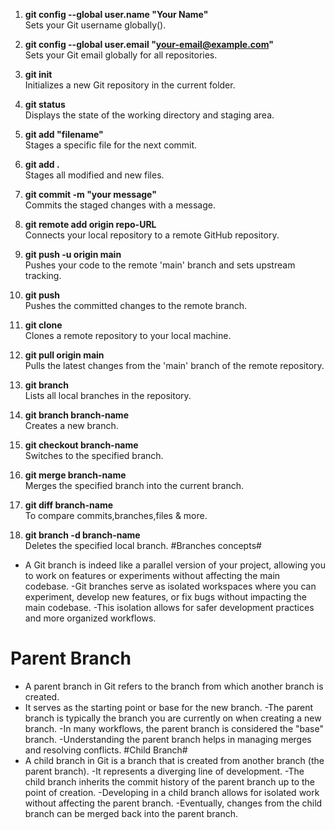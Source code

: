 

1. **git config --global user.name "Your Name"**  
   Sets your Git username globally().

2. **git config --global user.email "your-email@example.com"**  
   Sets your Git email globally for all repositories.

3. **git init**  
   Initializes a new Git repository in the current folder.

4. **git status**  
   Displays the state of the working directory and staging area.

5. **git add "filename"**  
  Stages a specific file for the next commit.

6. **git add .**  
  Stages all modified and new files.

7. **git commit -m "your message"**  
  Commits the staged changes with a message.

8. **git remote add origin repo-URL**  
  Connects your local repository to a remote GitHub repository.

9. **git push -u origin main**  
  Pushes your code to the remote 'main' branch and sets upstream tracking.

10. **git push**  
  Pushes the committed changes to the remote branch.

11. **git clone <repo-URL>**  
  Clones a remote repository to your local machine.

12. **git pull origin main**  
  Pulls the latest changes from the 'main' branch of the remote repository.

13. **git branch**  
  Lists all local branches in the repository.

14. **git branch branch-name**  
  Creates a new branch.

15. **git checkout branch-name**  
  Switches to the specified branch.

16. **git merge branch-name**  
  Merges the specified branch into the current branch.

17. **git diff branch-name**  
    To compare commits,branches,files & more.

19. **git branch -d branch-name**  
  Deletes the specified local branch.
#Branches concepts#
- A Git branch is indeed like a parallel version of your project, allowing you to work on features or experiments without affecting the main codebase.
-Git branches serve as isolated workspaces where you can experiment, develop new features, or fix bugs without impacting the main codebase.
-This isolation allows for safer development practices and more organized workflows.
# Parent Branch
- A parent branch in Git refers to the branch from which another branch is created.
- It serves as the starting point or base for the new branch.
-The parent branch is typically the branch you are currently on when creating a new branch.
-In many workflows, the parent branch is considered the "base" branch.
-Understanding the parent branch helps in managing merges and resolving conflicts.
#Child Branch#
- A child branch in Git is a branch that is created from another branch (the parent branch). -It represents a diverging line of development.
-The child branch inherits the commit history of the parent branch up to the point of creation.
-Developing in a child branch allows for isolated work without affecting the parent branch.
-Eventually, changes from the child branch can be merged back into the parent branch.



